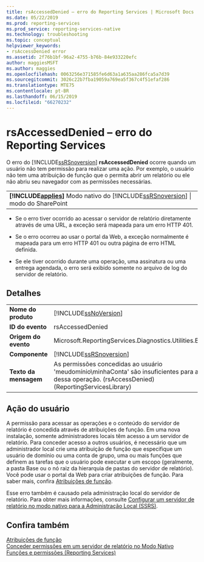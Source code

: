 ```yaml
---
title: rsAccessedDenied – erro do Reporting Services | Microsoft Docs
ms.date: 05/22/2019
ms.prod: reporting-services
ms.prod_service: reporting-services-native
ms.technology: troubleshooting
ms.topic: conceptual
helpviewer_keywords:
- rsAccessDenied error
ms.assetid: 2f76b1bf-96a2-4755-b76b-84e933220efc
author: maggiesMSFT
ms.author: maggies
ms.openlocfilehash: 0063256e371585fe6d63a1a635aa286fca5a7d39
ms.sourcegitcommit: 3026c22b7fba19059a769ea5f367c4f51efaf286
ms.translationtype: MTE75
ms.contentlocale: pt-BR
ms.lasthandoff: 06/15/2019
ms.locfileid: "66270232"
---
```

# <a name="rsaccesseddenied---reporting-services-error"></a>rsAccessedDenied – erro do Reporting Services
  O erro do [!INCLUDE[ssRSnoversion](../../includes/ssrsnoversion-md.md)] **rsAccessedDenied** ocorre quando um usuário não tem permissão para realizar uma ação. Por exemplo, o usuário não tem uma atribuição de função que o permita abrir um relatório ou ele não abriu seu navegador com as permissões necessárias.  
  
||  
|-|  
|**[!INCLUDE[applies](../../includes/applies-md.md)]**  Modo nativo do [!INCLUDE[ssRSnoversion](../../includes/ssrsnoversion-md.md)] &#124; modo do SharePoint|  
  
- Se o erro tiver ocorrido ao acessar o servidor de relatório diretamente através de uma URL, a exceção será mapeada para um erro HTTP 401.  
  
- Se o erro ocorreu ao usar o portal da Web, a exceção normalmente é mapeada para um erro HTTP 401 ou outra página de erro HTML definida.  
  
- Se ele tiver ocorrido durante uma operação, uma assinatura ou uma entrega agendada, o erro será exibido somente no arquivo de log do servidor de relatório.  
  
## <a name="details"></a>Detalhes  
  
|||  
|-|-|  
|**Nome do produto**|[!INCLUDE[ssNoVersion](../../includes/ssnoversion-md.md)]|  
|**ID do evento**|rsAccessedDenied|  
|**Origem do evento**|Microsoft.ReportingServices.Diagnostics.Utilities.ErrorStrings|  
|**Componente**|[!INCLUDE[ssRSnoversion](../../includes/ssrsnoversion-md.md)]|  
|**Texto da mensagem**|As permissões concedidas ao usuário 'meudomínio\minhaConta' são insuficientes para a execução dessa operação. (rsAccessDenied) (ReportingServicesLibrary)|  
  
## <a name="user-action"></a>Ação do usuário  
 A permissão para acessar as operações e o conteúdo do servidor de relatório é concedida através de atribuições de função. Em uma nova instalação, somente administradores locais têm acesso a um servidor de relatório. Para conceder acesso a outros usuários, é necessário que um administrador local crie uma atribuição de função que especifique um usuário de domínio ou uma conta de grupo, uma ou mais funções que definem as tarefas que o usuário pode executar e um escopo (geralmente, a pasta Base ou o nó raiz da hierarquia de pastas do servidor de relatório). Você pode usar o portal da Web para criar atribuições de função. Para saber mais, confira [Atribuições de função](../../reporting-services/security/role-assignments.md).  
  
 Esse erro também é causado pela administração local do servidor de relatório. Para obter mais informações, consulte [Configurar um servidor de relatório no modo nativo para a Administração Local &#40;SSRS&#41;](../../reporting-services/report-server/configure-a-native-mode-report-server-for-local-administration-ssrs.md).  
  
## <a name="see-also"></a>Confira também  
 [Atribuições de função](../../reporting-services/security/role-assignments.md)  
 [Conceder permissões em um servidor de relatório no Modo Nativo](../../reporting-services/security/granting-permissions-on-a-native-mode-report-server.md)  
 [Funções e permissões &#40;Reporting Services&#41;](../../reporting-services/security/roles-and-permissions-reporting-services.md)  
  